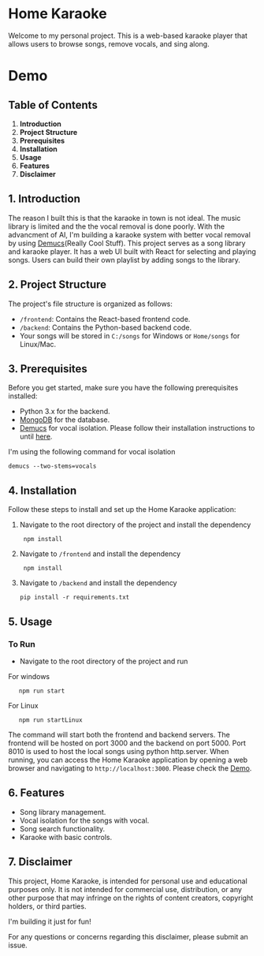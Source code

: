# Home Karaoke
Welcome to my personal project. This is a web-based karaoke player that allows users to browse songs, remove vocals, and sing along.
# Demo

## Table of Contents

1. **Introduction**
2. **Project Structure**
3. **Prerequisites**
4. **Installation**
5. **Usage**
6. **Features**
7. **Disclaimer**

## 1. Introduction

The reason I built this is that the karaoke in town is not ideal. The music library is limited and the the vocal removal is done poorly. With the advancment of AI, I'm building a karaoke system with better vocal removal by using  [Demucs](https://github.com/facebookresearch/demucs)(Really Cool Stuff). 
This project serves as a song library and karaoke player. It has a web UI built with React for selecting and playing songs. Users can build their own playlist by adding songs to the library.

## 2. Project Structure

The project's file structure is organized as follows:

- `/frontend`: Contains the React-based frontend code.
- `/backend`: Contains the Python-based backend code.
- Your songs will be stored in `C:/songs` for Windows or `Home/songs` for Linux/Mac.

## 3. Prerequisites

Before you get started, make sure you have the following prerequisites installed:
- Python 3.x for the backend.
- [MongoDB](https://www.mongodb.com/docs/manual/administration/install-community/) for the database.
- [Demucs](https://github.com/facebookresearch/demucs) for vocal isolation. Please follow their installation instructions to until [here](https://github.com/facebookresearch/demucs#for-musicians).

I'm using the following command for vocal isolation
```
demucs --two-stems=vocals
```

## 4. Installation

Follow these steps to install and set up the Home Karaoke application:

1. Navigate to the root directory of the project and install the dependency

   ```
    npm install
   ```
2. Navigate to `/frontend` and install the dependency
   ```
    npm install
   ```
3. Navigate to `/backend` and install the dependency
   ```
   pip install -r requirements.txt
   ```

## 5. Usage

### To Run
- Navigate to the root directory of the project and run

For windows
```
   npm run start
```

For Linux
```
   npm run startLinux
```
The command will start both the frontend and backend servers. The frontend will be hosted on port 3000 and the backend on port 5000. Port 8010 is used to host the local songs using python http.server.
 When running, you can access the Home Karaoke application by opening a web browser and navigating to `http://localhost:3000`. Please check the [Demo](https://github.com/Misachu10032/Demo).


## 6. Features

- Song library management.
- Vocal isolation for the songs with vocal.
- Song search functionality.
- Karaoke with basic controls.

## 7. Disclaimer

This project, Home Karaoke, is intended for personal use and educational purposes only. It is not intended for commercial use, distribution, or any other purpose that may infringe on the rights of content creators, copyright holders, or third parties.

I'm building it just for fun!

For any questions or concerns regarding this disclaimer, please submit an issue.